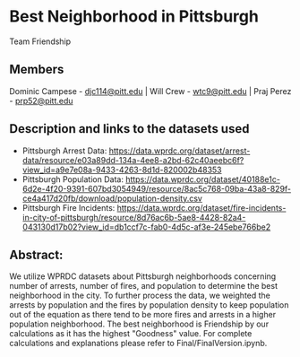 # Best Neighborhood in Pittsburgh
Team Friendship 
## Members
Dominic Campese - djc114@pitt.edu | Will Crew - wtc9@pitt.edu | Praj Perez - prp52@pitt.edu
## Description and links to the datasets used
* Pittsburgh Arrest Data: https://data.wprdc.org/dataset/arrest-data/resource/e03a89dd-134a-4ee8-a2bd-62c40aeebc6f?view_id=a9e7e08a-9433-4263-8d1d-820002b48353
* Pittsburgh Population Data: https://data.wprdc.org/dataset/40188e1c-6d2e-4f20-9391-607bd3054949/resource/8ac5c768-09ba-43a8-829f-ce4a417d20fb/download/population-density.csv
* Pittsburgh Fire Incidents: https://data.wprdc.org/dataset/fire-incidents-in-city-of-pittsburgh/resource/8d76ac6b-5ae8-4428-82a4-043130d17b02?view_id=db1ccf7c-fab0-4d5c-af3e-245ebe766be2

## Abstract: 
We utilize WPRDC datasets about Pittsburgh neighborhoods concerning number of arrests, number of fires, and population to determine the best neighborhood in the city. To further process the data, we weighted the arrests by population and the fires by population density to keep population out of the equation as there tend to be more fires and arrests in a higher population neighborhood. The best neighborhood is Friendship by our calculations as it has the highest "Goodness" value. For complete calculations and explanations please refer to Final/FinalVersion.ipynb.

